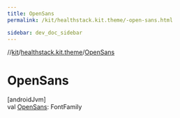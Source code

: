 ```yaml
---
title: OpenSans
permalink: /kit/healthstack.kit.theme/-open-sans.html

sidebar: dev_doc_sidebar
---
```

//[kit](../../kit.html)/[healthstack.kit.theme](index.html)/[OpenSans](-open-sans.html)



# OpenSans



[androidJvm]\
val [OpenSans](-open-sans.html): FontFamily




